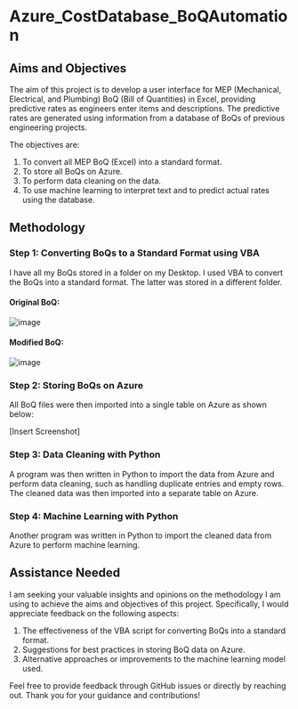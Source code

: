 # Azure_CostDatabase_BoQAutomation

## Aims and Objectives

The aim of this project is to develop a user interface for MEP (Mechanical, Electrical, and Plumbing) BoQ (Bill of Quantities) in Excel, providing predictive rates as engineers enter items and descriptions. The predictive rates are generated using information from a database of BoQs of previous engineering projects.

The objectives are:
1. To convert all MEP BoQ (Excel) into a standard format.
2. To store all BoQs on Azure.
3. To perform data cleaning on the data.
4. To use machine learning to interpret text and to predict actual rates using the database.

## Methodology

### Step 1: Converting BoQs to a Standard Format using VBA

I have all my BoQs stored in a folder on my Desktop. I used VBA to convert the BoQs into a standard format. The latter was stored in a different folder.

#### Original BoQ:
![image](https://github.com/jyoteepudaruth4/Azure_CostDatabase_BoQAutomation/assets/156639095/c18a441a-0701-407a-ab54-b40913799458)

#### Modified BoQ:
![image](https://github.com/jyoteepudaruth4/Azure_CostDatabase_BoQAutomation/assets/156639095/7c0169bd-14e1-40c0-b433-2cc0ed14bf38)

### Step 2: Storing BoQs on Azure

All BoQ files were then imported into a single table on Azure as shown below:

[Insert Screenshot]

### Step 3: Data Cleaning with Python

A program was then written in Python to import the data from Azure and perform data cleaning, such as handling duplicate entries and empty rows. The cleaned data was then imported into a separate table on Azure.

### Step 4: Machine Learning with Python

Another program was written in Python to import the cleaned data from Azure to perform machine learning.

## Assistance Needed

I am seeking your valuable insights and opinions on the methodology I am using to achieve the aims and objectives of this project. Specifically, I would appreciate feedback on the following aspects:

1. The effectiveness of the VBA script for converting BoQs into a standard format.
2. Suggestions for best practices in storing BoQ data on Azure.
3. Alternative approaches or improvements to the machine learning model used.

Feel free to provide feedback through GitHub issues or directly by reaching out. Thank you for your guidance and contributions!
